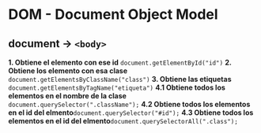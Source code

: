 # DOM - Document Object Model

## document -> `<body>`

**1. Obtiene el elemento con ese id** `document.getElementById("id")`
**2. Obtiene los elemento con esa clase** `document.getElementsByClassName("class")`
**3. Obtiene las etiquetas** `document.getElementsByTagName("etiqueta")`
**4.1 Obtiene todos los elementos en el nombre de la clase** `document.querySelector(".className");`
**4.2 Obtiene todos los elementos en el id del elmento**`document.querySelector("#id");`
**4.3 Obtiene todos los elementos en el id del elmento**`document.querySelectorAll(".class");`